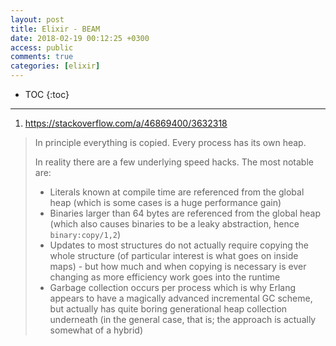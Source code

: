```yaml
---
layout: post
title: Elixir - BEAM
date: 2018-02-19 00:12:25 +0300
access: public
comments: true
categories: [elixir]
---
```


<!-- more -->

* TOC
{:toc}
<hr>

1. <https://stackoverflow.com/a/46869400/3632318>

> In principle everything is copied. Every process has its own heap.
>
> In reality there are a few underlying speed hacks. The most notable are:
>
> - Literals known at compile time are referenced from the global heap
>   (which is some cases is a huge performance gain)
> - Binaries larger than 64 bytes are referenced from the global heap
>   (which also causes binaries to be a leaky abstraction, hence `binary:copy/1,2`)
> - Updates to most structures do not actually require copying the whole
>   structure (of particular interest is what goes on inside maps) - but
>   how much and when copying is necessary is ever changing as more efficiency
>   work goes into the runtime
> - Garbage collection occurs per process which is why Erlang appears to have
>   a magically advanced incremental GC scheme, but actually has quite boring
>   generational heap collection underneath (in the general case, that is; the
>   approach is actually somewhat of a hybrid)
